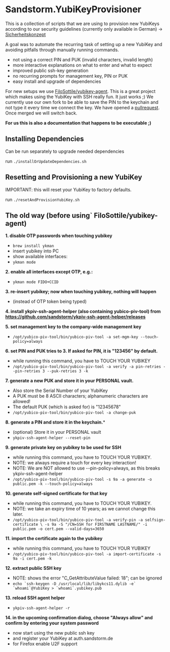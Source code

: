 # Sandstorm.YubiKeyProvisioner

This is a collection of scripts that we are using to provision new YubiKeys according
to our security guidelines (currently only available in German) -> [Sicherheitskonzept](https://sandstorm.de/de/datenschutz-und-datensicherheit/sicherheitskonzept.html)

A goal was to automate the recurring task of setting up a new YubiKey and avoiding pitfalls
through manually running commands.

* not using a correct PIN and PUK (invalid characters, invalid length)
* more interactive explanations on what to enter and what to expect
* improved public ssh-key generation
* no recurring prompts for management key, PIN or PUK
* easy install and upgrade of dependencies

For new setups we use [FiloSottile/yubikey-agent](https://github.com/FiloSottile/yubikey-agent). This is a great project
which makes using the YubiKey with SSH really fun. It just works ;) We currently use our own fork to be able to save the
PIN to the keychain and not type it every time we connect the key. We have opened a [pullrequest](https://github.com/FiloSottile/yubikey-agent/pull/46). Once merged we will switch back.

**For us this is also a documentation that happens to be executable ;)**

## Installing Dependencies

Can be run separately to upgrade needed dependencies  

run `./installOrUpdateDependencies.sh`

## Resetting and Provisioning a new YubiKey

IMPORTANT: this will reset your YubiKey to factory defaults.

run `./resetAndProvisionYubiKey.sh`

## The old way (before using` FiloSottile/yubikey-agent)

**1. disable OTP passwords when touching yubikey**

* `brew install ykman`
* insert yubikey into PC
* show available interfaces:
* `ykman mode`

**2. enable all interfaces except OTP, e.g.:**

* `ykman mode FIDO+CCID`

**3. re-insert yubikey; now when touching yubikey, nothing will happen**

* (instead of OTP token being typed)

**4. install ykpiv-ssh-agent-helper (also containing yubico-piv-tool) from https://github.com/sandstorm/ykpiv-ssh-agent-helper/releases**

**5. set management key to the company-wide management key**

* `/opt/yubico-piv-tool/bin/yubico-piv-tool -a set-mgm-key --touch-policy=always`

**6. set PIN and PUK tries to 3. If asked for PIN, it is "123456" by default.**

* while running this command, you have to TOUCH YOUR YUBIKEY
* `/opt/yubico-piv-tool/bin/yubico-piv-tool -a verify -a pin-retries --pin-retries 3 --puk-retries 3 -k`

**7. generate a new PUK and store it in your PERSONAL vault.**

* Also store the Serial Number of your YubiKey
* A PUK must be 8 ASCII characters; alphanumeric characters are allowed!
* The default PUK (which is asked for) is "12345678"
* `/opt/yubico-piv-tool/bin/yubico-piv-tool -a change-puk`

**8. generate a PIN and store it in the keychain.***

* (optional) Store it in your PERSONAL vault
* `ykpiv-ssh-agent-helper --reset-pin`

**9. generate private key on yubikey to be used for SSH**

* while running this command, you have to TOUCH YOUR YUBIKEY.
* NOTE: we always require a touch for every key interaction!
* NOTE: We are NOT allowed to use --pin-policy=always, as this breaks ykpiv-ssh-agent-helper
* `/opt/yubico-piv-tool/bin/yubico-piv-tool -s 9a -a generate -o public.pem -k --touch-policy=always`

**10. generate self-signed certificate for that key**

* while running this command, you have to TOUCH YOUR YUBIKEY.
* NOTE: we take an expiry time of 10 years; as we cannot change this later.
* `/opt/yubico-piv-tool/bin/yubico-piv-tool -a verify-pin -a selfsign-certificate \
-s 9a -S "/CN=SSH for FIRSTNAME LASTNAME/" -i public.pem -o cert.pem --valid-days=3650`

**11. import the certificate again to the yubikey**

* while running this command, you have to TOUCH YOUR YUBIKEY
* `/opt/yubico-piv-tool/bin/yubico-piv-tool -a import-certificate -s 9a -i cert.pem -k`

**12. extract public SSH key**

* NOTE: shows the error "C_GetAttributeValue failed: 18"; can be ignored
* ```echo `ssh-keygen -D /usr/local/lib/libykcs11.dylib -e` `whoami`@YubiKey > `whoami`.yubikey.pub```

**13. reload SSH agent helper**

* `ykpiv-ssh-agent-helper -r`

**14. in the upcoming confirmation dialog, choose "Always allow" and
confirm by entering your system password**

* now start using the new public ssh key
* and register your YubiKey at auth.sandstorm.de
* for Firefox enable U2F support
